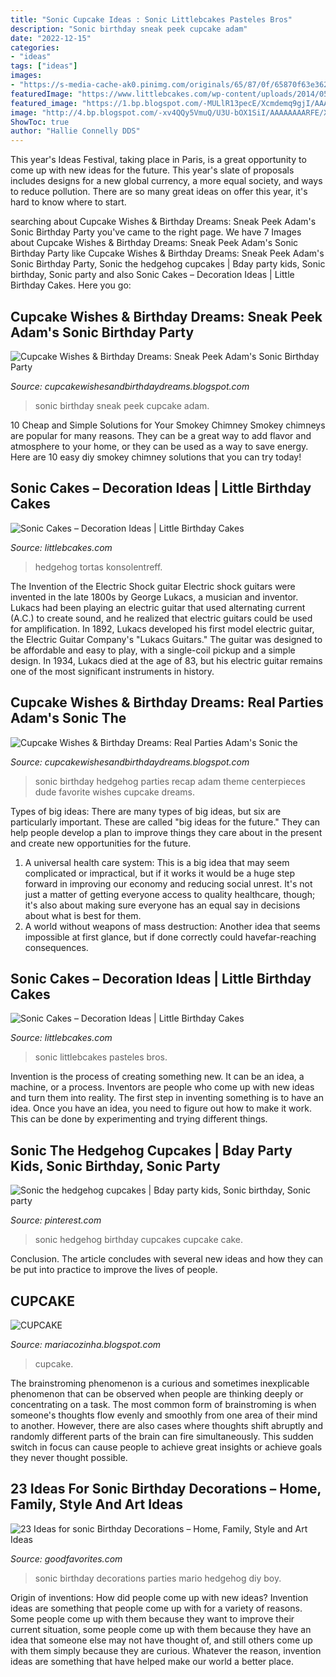 ```yaml
---
title: "Sonic Cupcake Ideas : Sonic Littlebcakes Pasteles Bros"
description: "Sonic birthday sneak peek cupcake adam"
date: "2022-12-15"
categories:
- "ideas"
tags: ["ideas"]
images:
- "https://s-media-cache-ak0.pinimg.com/originals/65/87/0f/65870f63e362f67e70ec2002f7f301d5.jpg"
featuredImage: "https://www.littlebcakes.com/wp-content/uploads/2014/05/Sonic-Cakes.jpg"
featured_image: "https://1.bp.blogspot.com/-MULlR13pecE/Xcmdemq9gjI/AAAAAAAAcpg/WNGjhsOBJ3YTf-Ze8GGnISjgcHB0lQaSwCLcBGAsYHQ/s320/DSC01182.JPG"
image: "http://4.bp.blogspot.com/-xv4QQy5VmuQ/U3U-bOX1SiI/AAAAAAAARFE/XnloEEFynyQ/s1600/IMG_0235.JPG"
ShowToc: true
author: "Hallie Connelly DDS"
---
```



This year's Ideas Festival, taking place in Paris, is a great opportunity to come up with new ideas for the future. This year's slate of proposals includes designs for a new global currency, a more equal society, and ways to reduce pollution. There are so many great ideas on offer this year, it's hard to know where to start.

	

		
searching about Cupcake Wishes &amp; Birthday Dreams: Sneak Peek Adam&#039;s Sonic Birthday Party you've came to the right page. We have 7 Images about Cupcake Wishes &amp; Birthday Dreams: Sneak Peek Adam&#039;s Sonic Birthday Party like Cupcake Wishes &amp; Birthday Dreams: Sneak Peek Adam&#039;s Sonic Birthday Party, Sonic the hedgehog cupcakes | Bday party kids, Sonic birthday, Sonic party and also Sonic Cakes – Decoration Ideas | Little Birthday Cakes. Here you go:
		
    
## Cupcake Wishes &amp; Birthday Dreams: Sneak Peek Adam&#039;s Sonic Birthday Party

<img loading=lazy src="http://4.bp.blogspot.com/-xv4QQy5VmuQ/U3U-bOX1SiI/AAAAAAAARFE/XnloEEFynyQ/s1600/IMG_0235.JPG" onerror="this.onerror=null;this.src='https://tse4.mm.bing.net/th?id=OIP.jY0cM9UAYpvto2GzrrRV5AHaE7&amp;pid=15.1';" alt="Cupcake Wishes &amp; Birthday Dreams: Sneak Peek Adam&#039;s Sonic Birthday Party">

_Source: cupcakewishesandbirthdaydreams.blogspot.com_

>sonic birthday sneak peek cupcake adam. 

	

10 Cheap and Simple Solutions for Your Smokey Chimney
Smokey chimneys are popular for many reasons. They can be a great way to add flavor and atmosphere to your home, or they can be used as a way to save energy. Here are 10 easy diy smokey chimney solutions that you can try today!

    
## Sonic Cakes – Decoration Ideas | Little Birthday Cakes

<img loading=lazy src="https://www.littlebcakes.com/wp-content/uploads/2014/05/Sonic-Cake.jpg" onerror="this.onerror=null;this.src='https://tse2.mm.bing.net/th?id=OIP.9rgQ_7uMCzavfozHtH7aTQHaFj&amp;pid=15.1';" alt="Sonic Cakes – Decoration Ideas | Little Birthday Cakes">

_Source: littlebcakes.com_

>hedgehog tortas konsolentreff. 

	

The Invention of the Electric Shock guitar
Electric shock guitars were invented in the late 1800s by George Lukacs, a musician and inventor. Lukacs had been playing an electric guitar that used alternating current (A.C.) to create sound, and he realized that electric guitars could be used for amplification. In 1892, Lukacs developed his first model electric guitar, the Electric Guitar Company's "Lukacs Guitars." The guitar was designed to be affordable and easy to play, with a single-coil pickup and a simple design. In 1934, Lukacs died at the age of 83, but his electric guitar remains one of the most significant instruments in history.

    
## Cupcake Wishes &amp; Birthday Dreams: Real Parties Adam&#039;s Sonic The

<img loading=lazy src="https://3.bp.blogspot.com/-_6Gip6xkwfk/U4disIiieII/AAAAAAAAROs/bk9Yx3WiRqQ/s1600/Sonic_the_Hedgehog_Party_Rings_Centerpieces.jpg" onerror="this.onerror=null;this.src='https://tse2.mm.bing.net/th?id=OIP.vxdlIwy6OZGbNj9XlgyKuQHaLH&amp;pid=15.1';" alt="Cupcake Wishes &amp; Birthday Dreams: Real Parties Adam&#039;s Sonic the">

_Source: cupcakewishesandbirthdaydreams.blogspot.com_

>sonic birthday hedgehog parties recap adam theme centerpieces dude favorite wishes cupcake dreams. 

	

Types of big ideas:
There are many types of big ideas, but six are particularly important. These are called "big ideas for the future." They can help people develop a plan to improve things they care about in the present and create new opportunities for the future.
1. A universal health care system: This is a big idea that may seem complicated or impractical, but if it works it would be a huge step forward in improving our economy and reducing social unrest. It's not just a matter of getting everyone access to quality healthcare, though; it's also about making sure everyone has an equal say in decisions about what is best for them.
2. A world without weapons of mass destruction: Another idea that seems impossible at first glance, but if done correctly could havefar-reaching consequences.

    
## Sonic Cakes – Decoration Ideas | Little Birthday Cakes

<img loading=lazy src="https://www.littlebcakes.com/wp-content/uploads/2014/05/Sonic-Cakes.jpg" onerror="this.onerror=null;this.src='https://tse3.mm.bing.net/th?id=OIP.wQcqkya4Qa3-Zak9ctukCQHaJ4&amp;pid=15.1';" alt="Sonic Cakes – Decoration Ideas | Little Birthday Cakes">

_Source: littlebcakes.com_

>sonic littlebcakes pasteles bros. 

	

Invention is the process of creating something new. It can be an idea, a machine, or a process. Inventors are people who come up with new ideas and turn them into reality. The first step in inventing something is to have an idea. Once you have an idea, you need to figure out how to make it work. This can be done by experimenting and trying different things.

    
## Sonic The Hedgehog Cupcakes | Bday Party Kids, Sonic Birthday, Sonic Party

<img loading=lazy src="https://i.pinimg.com/736x/04/5f/db/045fdb75aa10e89c251f424314496b9e--sonic-birthday-th-birthday.jpg" onerror="this.onerror=null;this.src='https://tse1.mm.bing.net/th?id=OIP.y34JPysMzI9ikef8YciCRgHaFj&amp;pid=15.1';" alt="Sonic the hedgehog cupcakes | Bday party kids, Sonic birthday, Sonic party">

_Source: pinterest.com_

>sonic hedgehog birthday cupcakes cupcake cake. 

	

Conclusion.
The article concludes with several new ideas and how they can be put into practice to improve the lives of people.

    
## CUPCAKE

<img loading=lazy src="https://1.bp.blogspot.com/-MULlR13pecE/Xcmdemq9gjI/AAAAAAAAcpg/WNGjhsOBJ3YTf-Ze8GGnISjgcHB0lQaSwCLcBGAsYHQ/s320/DSC01182.JPG" onerror="this.onerror=null;this.src='https://tse3.mm.bing.net/th?id=OIP.S5r5Lv_8XseNH775EmUYdwAAAA&amp;pid=15.1';" alt="CUPCAKE">

_Source: mariacozinha.blogspot.com_

>cupcake. 

	

The brainstroming phenomenon is a curious and sometimes inexplicable phenomenon that can be observed when people are thinking deeply or concentrating on a task. The most common form of brainstroming is when someone's thoughts flow evenly and smoothly from one area of their mind to another. However, there are also cases where thoughts shift abruptly and randomly different parts of the brain can fire simultaneously. This sudden switch in focus can cause people to achieve great insights or achieve goals they never thought possible.

    
## 23 Ideas For Sonic Birthday Decorations – Home, Family, Style And Art Ideas

<img loading=lazy src="https://s-media-cache-ak0.pinimg.com/originals/65/87/0f/65870f63e362f67e70ec2002f7f301d5.jpg" onerror="this.onerror=null;this.src='https://tse1.mm.bing.net/th?id=OIP.6MlfDf8I4uZp2c6U8i6hVQHaFj&amp;pid=15.1';" alt="23 Ideas for sonic Birthday Decorations – Home, Family, Style and Art Ideas">

_Source: goodfavorites.com_

>sonic birthday decorations parties mario hedgehog diy boy. 

	

Origin of inventions: How did people come up with new ideas?
Invention ideas are something that people come up with for a variety of reasons. Some people come up with them because they want to improve their current situation, some people come up with them because they have an idea that someone else may not have thought of, and still others come up with them simply because they are curious. Whatever the reason, invention ideas are something that have helped make our world a better place.

